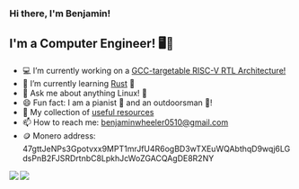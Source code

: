 ### Hi there, I'm Benjamin!

<!--
**benjamin051000/benjamin051000** is a ✨ _special_ ✨ repository because its `README.md` (this file) appears on your GitHub profile.
-->
## I'm a Computer Engineer! 🖥️🐊
- 💻 I’m currently working on a [GCC-targetable RISC-V RTL Architecture!](https://github.com/benjamin051000/riscv-business)
- 🌱 I’m currently learning [Rust](https://www.rust-lang.org/) 🦀
- 💬 Ask me about anything Linux! 🐧
- 😄 Fun fact: I am a pianist 🎹 and an outdoorsman 🌄!
- 📑 My collection of [useful resources](https://github.com/benjamin051000/resources/wiki)
- 📫 How to reach me: [benjaminwheeler0510@gmail.com](mailto:benjaminwheeler0510+ghprofile@gmail.com)
- 🪙 Monero address: 47gttJeNPs3Gpotvxx9MPT1mrJfU4R6ogBD3wTXEuWQAbthqD9wqj6LGdsPnB2FJSRDrtnbC8LpkhJcWoZGACQAgDE8R2NY

<!-- - 👯 I’m looking to collaborate with fellow Gators and software developers! -->
<!-- - 🤔 I’m looking for help with ... -->

<!-- 
[![Benjamin's github stats](https://github-readme-stats.vercel.app/api?username=benjamin051000&count_private=true&show_icons=true)](https://github.com/anuraghazra/github-readme-stats)
[![Top Languages](https://github-readme-stats.vercel.app/api/top-langs/?username=benjamin051000&hide=html,v,javascript&layout=compact)](https://github.com/anuraghazra/github-readme-stats)
-->

<a href="https://github.com/anuraghazra/github-readme-stats">
  <img align="left" src="https://github-readme-stats.vercel.app/api?username=benjamin051000&count_private=true&show_icons=true" />
</a>
<a href="https://github.com/anuraghazra/github-readme-stats">
  <img align="left" src="https://github-readme-stats.vercel.app/api/top-langs/?username=benjamin051000" />
</a>
